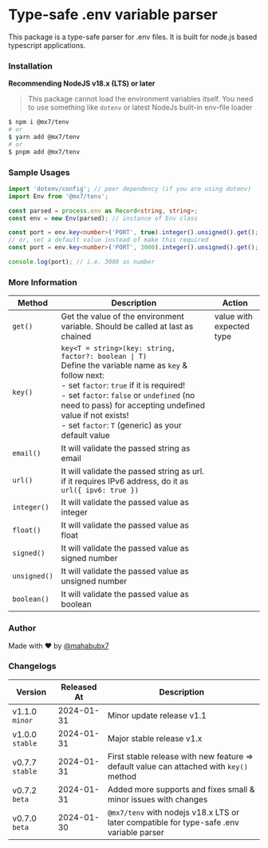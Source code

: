 # Type-safe .env variable parser

This package is a type-safe parser for .env files. It is built for node.js based typescript applications.

### Installation

**Recommending NodeJS v18.x (LTS) or later**

> This package cannot load the environment variables itself. You need to use something like `dotenv` or latest NodeJs built-in env-file loader

```bash
$ npm i @mx7/tenv
# or
$ yarn add @mx7/tenv
# or
$ pnpm add @mx7/tenv
```

### Sample Usages

```typescript
import 'dotenv/config'; // peer dependency (if you are using dotenv)
import Env from '@mx7/tenv';

const parsed = process.env as Record<string, string>;
const env = new Env(parsed); // instance of Env class

const port = env.key<number>('PORT', true).integer().unsigned().get();
// or, set a default value instead of make this required
const port = env.key<number>('PORT', 3000).integer().unsigned().get();

console.log(port); // i.e. 3000 as number
```

### More Information

| Method       | Description                                                                                                                                                                                                                                                                                                                  | Action                      |
| ------------ | ---------------------------------------------------------------------------------------------------------------------------------------------------------------------------------------------------------------------------------------------------------------------------------------------------------------------------- | --------------------------- |
| `get()`      | Get the value of the environment variable. Should be called at last as chained                                                                                                                                                                                                                                               | value with<br>expected type |
| `key()`      | `key<T = string>(key: string, factor?: boolean \| T)` <br />Define the variable name as `key` & follow next:<br> - set `factor`: `true` if it is required!<br> - set `factor`: `false` or `undefined` (no need to pass) for accepting undefined value if not exists!<br> - set `factor`: `T` (generic) as your default value |                             |
| `email()`    | It will validate the passed string as email                                                                                                                                                                                                                                                                                  |                             |
| `url()`      | It will validate the passed string as url.<br>if it requires IPv6 address, do it as `url({ ipv6: true })`                                                                                                                                                                                                                    |                             |
| `integer()`  | It will validate the passed value as integer                                                                                                                                                                                                                                                                                 |                             |
| `float()`    | It will validate the passed value as float                                                                                                                                                                                                                                                                                   |                             |
| `signed()`   | It will validate the passed value as signed number                                                                                                                                                                                                                                                                           |                             |
| `unsigned()` | It will validate the passed value as unsigned number                                                                                                                                                                                                                                                                         |                             |
| `boolean()`  | It will validate the passed value as boolean                                                                                                                                                                                                                                                                                 |                             |

### Author

Made with ❤️ by [@mahabubx7](https://github.com/mahabubx7)

### Changelogs

| Version         | Released At | Description                                                                              |
| --------------- | ----------- | ---------------------------------------------------------------------------------------- |
| v1.1.0 `minor`  | 2024-01-31  | Minor update release v1.1                                                                |
| v1.0.0 `stable` | 2024-01-31  | Major stable release v1.x                                                                |
| v0.7.7 `stable` | 2024-01-31  | First stable release with new feature => default value can attached with `key()` method  |
| v0.7.2 `beta`   | 2024-01-31  | Added more supports and fixes small & minor issues with changes                          |
| v0.7.0 `beta`   | 2024-01-30  | `@mx7/tenv` with nodejs v18.x LTS or later compatible for type-safe .env variable parser |
